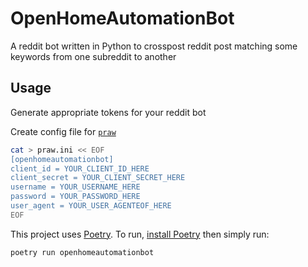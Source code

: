 # OpenHomeAutomationBot

A reddit bot written in Python to crosspost reddit post matching some keywords from one subreddit to another

## Usage

Generate appropriate tokens for your reddit bot

Create config file for [`praw`](https://praw.readthedocs.io/)

```bash
cat > praw.ini << EOF
[openhomeautomationbot]
client_id = YOUR_CLIENT_ID_HERE
client_secret = YOUR_CLIENT_SECRET_HERE
username = YOUR_USERNAME_HERE
password = YOUR_PASSWORD_HERE
user_agent = YOUR_USER_AGENTEOF_HERE
EOF
```

This project uses [Poetry](https://python-poetry.org/). To run, [install Poetry](https://python-poetry.org/docs/#installation) then simply run:

```bash
poetry run openhomeautomationbot
```
